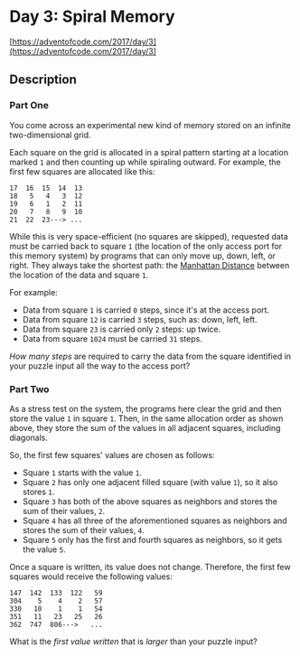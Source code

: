 # Day 3: Spiral Memory

[https://adventofcode.com/2017/day/3](https://adventofcode.com/2017/day/3)

## Description

### Part One

You come across an experimental new kind of memory stored on an
<span title="Good thing we have all these infinite two-dimensional grids lying around!">infinite
two-dimensional grid</span>.

Each square on the grid is allocated in a spiral pattern starting at a location
marked `1` and then counting up while spiraling outward. For example, the first
few squares are allocated like this:

    17  16  15  14  13
    18   5   4   3  12
    19   6   1   2  11
    20   7   8   9  10
    21  22  23---> ...

While this is very space-efficient (no squares are skipped), requested data must
be carried back to square `1` (the location of the only access port for this
memory system) by programs that can only move up, down, left, or right. They
always take the shortest path: the
[Manhattan Distance](https://en.wikipedia.org/wiki/Taxicab_geometry) between the
location of the data and square `1`.

For example:

- Data from square `1` is carried `0` steps, since it's at the access port.
- Data from square `12` is carried `3` steps, such as: down, left, left.
- Data from square `23` is carried only `2` steps: up twice.
- Data from square `1024` must be carried `31` steps.

_How many steps_ are required to carry the data from the square identified in
your puzzle input all the way to the access port?

### Part Two

As a stress test on the system, the programs here clear the grid and then store
the value `1` in square `1`. Then, in the same allocation order as shown above,
they store the sum of the values in all adjacent squares, including diagonals.

So, the first few squares' values are chosen as follows:

- Square `1` starts with the value `1`.
- Square `2` has only one adjacent filled square (with value `1`), so it also
  stores `1`.
- Square `3` has both of the above squares as neighbors and stores the sum of
  their values, `2`.
- Square `4` has all three of the aforementioned squares as neighbors and stores
  the sum of their values, `4`.
- Square `5` only has the first and fourth squares as neighbors, so it gets the
  value `5`.

Once a square is written, its value does not change. Therefore, the first few
squares would receive the following values:

    147  142  133  122   59
    304    5    4    2   57
    330   10    1    1   54
    351   11   23   25   26
    362  747  806--->   ...

What is the _first value written_ that is _larger_ than your puzzle input?
